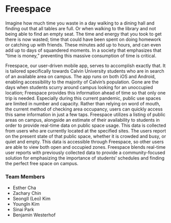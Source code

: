 # Freespace

Imagine how much time you waste in a day walking to a dining hall and finding out that all tables are full. Or when walking to the library and not being able to find an empty seat. The time and energy that you took to get there is now wasted; time that could have been spent on doing homework or catching up with friends. These minutes add up to hours, and can even add up to days of squandered moments. In a society that emphasizes that “time is money,” preventing this massive consumption of time is critical.

Freespace, our user-driven mobile app, serves to accomplish exactly that. It is tailored specifically towards Calvin University students who are in search of an available area on campus. The app runs on both iOS and Android, enabling accessibility to the majority of Calvin’s population. Gone are the days when students scurry around campus looking for an unoccupied location; Freespace provides this information ahead of time so that only one trip is needed. Especially during this current pandemic, public use spaces are limited in number and capacity. Rather than relying on word of mouth, the current method of checking area occupancy, users can quickly access this same information in just a few taps. Freespace utilizes a listing of public areas on campus, alongside an estimate of their availability to students in order to provide real-time data on public space usage. This data is collected from users who are currently located at the specified sites. The users report on the present state of that public space, whether it is crowded and busy, or quiet and empty. This data is accessible through Freespace, so other users are able to view both open and occupied zones. Freespace blends real-time user reports with previously collected data to provide a community-focused solution for emphasizing the importance of students’ schedules and finding the perfect free space on campus.



### Team Members
- Esther Cha
- Zachary Chin
- SeongIl (Leo) Kim
- YoungIn Kim
- Sinai Park
- Benjamin Westerhof
